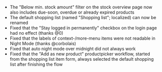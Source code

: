 - The "Below min. stock amount" filter on the stock overview page now also includes due-soon, overdue or already expired products
- The default shopping list (named "Shopping list"; localized) can now be renamed
- Fixed that the "Stay logged in permanently" checkbox on the login page had no effect (thanks @0)
- Fixed that the labels of context-/more-menu items were not readable in Night Mode (thanks @corbolais)
- Fixed that auto night mode over midnight did not always work
- Fixed that the "Add as new product" productpicker workflow, started from the shopping list item form, always selected the default shopping list after finishing the flow
